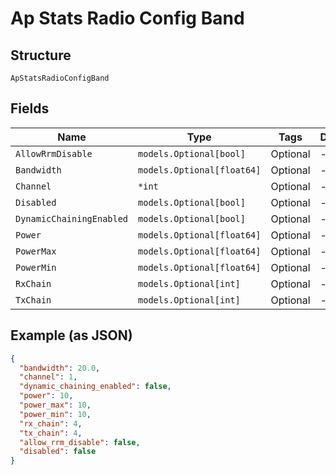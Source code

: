 
# Ap Stats Radio Config Band

## Structure

`ApStatsRadioConfigBand`

## Fields

| Name | Type | Tags | Description |
|  --- | --- | --- | --- |
| `AllowRrmDisable` | `models.Optional[bool]` | Optional | - |
| `Bandwidth` | `models.Optional[float64]` | Optional | - |
| `Channel` | `*int` | Optional | - |
| `Disabled` | `models.Optional[bool]` | Optional | - |
| `DynamicChainingEnabled` | `models.Optional[bool]` | Optional | - |
| `Power` | `models.Optional[float64]` | Optional | - |
| `PowerMax` | `models.Optional[float64]` | Optional | - |
| `PowerMin` | `models.Optional[float64]` | Optional | - |
| `RxChain` | `models.Optional[int]` | Optional | - |
| `TxChain` | `models.Optional[int]` | Optional | - |

## Example (as JSON)

```json
{
  "bandwidth": 20.0,
  "channel": 1,
  "dynamic_chaining_enabled": false,
  "power": 10,
  "power_max": 10,
  "power_min": 10,
  "rx_chain": 4,
  "tx_chain": 4,
  "allow_rrm_disable": false,
  "disabled": false
}
```


